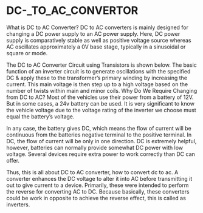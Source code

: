 # DC-_TO_AC_CONVERTOR
What is DC to AC Converter?
DC to AC converters is mainly designed for changing a DC power supply to an AC power supply. Here, DC power supply is comparatively stable as well as positive voltage source whereas AC oscillates approximately a 0V base stage, typically in a sinusoidal or square or mode.

The DC to AC Converter Circuit using Transistors is shown below. The basic function of an inverter circuit is to generate oscillations with the specified DC & apply these to the transformer’s primary winding by increasing the current. This main voltage is then step up to a high voltage based on the number of twists within main and minor coils.
Why Do We Require Changing from DC to AC?
Most of the vehicles use their power from a battery of 12V. But in some cases, a 24v battery can be used. It is very significant to know the vehicle voltage due to the voltage rating of the inverter we choose must equal the battery’s voltage.

In any case, the battery gives DC, which means the flow of current will be continuous from the batteries negative terminal to the positive terminal. In DC, the flow of current will be only in one direction. DC is extremely helpful, however, batteries can normally provide somewhat DC power with low voltage. Several devices require extra power to work correctly than DC can offer.

Thus, this is all about DC to AC converter, how to convert dc to ac. A converter enhances the DC voltage to alter it into AC before transmitting it out to give current to a device. Primarily, these were intended to perform the reverse for converting AC to DC. Because basically, these converters could be work in opposite to achieve the reverse effect, this is called as inverters.

